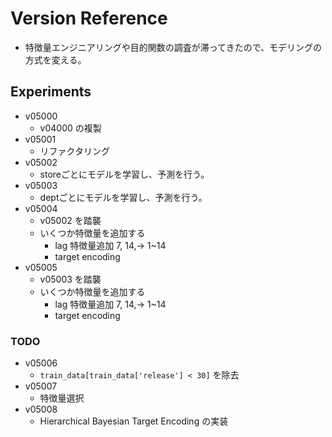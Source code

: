 # Version Reference

- 特徴量エンジニアリングや目的関数の調査が滞ってきたので、モデリングの方式を変える。


## Experiments
- v05000
  - v04000 の複製
- v05001
  - リファクタリング
- v05002
  - storeごとにモデルを学習し、予測を行う。
- v05003
  - deptごとにモデルを学習し、予測を行う。
- v05004
  - v05002 を踏襲
  - いくつか特徴量を追加する
    - lag 特徴量追加 7, 14,-> 1~14
    - target encoding
- v05005
  - v05003 を踏襲
  - いくつか特徴量を追加する
    - lag 特徴量追加 7, 14,-> 1~14
    - target encoding

### TODO
- v05006
  - `train_data[train_data['release'] < 30]` を除去
- v05007
  - 特徴量選択
- v05008
  - Hierarchical Bayesian Target Encoding の実装
